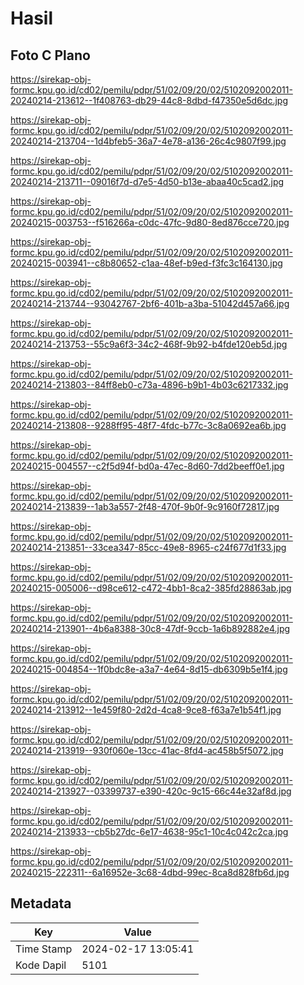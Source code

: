 # Hasil

## Foto C Plano

https://sirekap-obj-formc.kpu.go.id/cd02/pemilu/pdpr/51/02/09/20/02/5102092002011-20240214-213612--1f408763-db29-44c8-8dbd-f47350e5d6dc.jpg

https://sirekap-obj-formc.kpu.go.id/cd02/pemilu/pdpr/51/02/09/20/02/5102092002011-20240214-213704--1d4bfeb5-36a7-4e78-a136-26c4c9807f99.jpg

https://sirekap-obj-formc.kpu.go.id/cd02/pemilu/pdpr/51/02/09/20/02/5102092002011-20240214-213711--09016f7d-d7e5-4d50-b13e-abaa40c5cad2.jpg

https://sirekap-obj-formc.kpu.go.id/cd02/pemilu/pdpr/51/02/09/20/02/5102092002011-20240215-003753--f516266a-c0dc-47fc-9d80-8ed876cce720.jpg

https://sirekap-obj-formc.kpu.go.id/cd02/pemilu/pdpr/51/02/09/20/02/5102092002011-20240215-003941--c8b80652-c1aa-48ef-b9ed-f3fc3c164130.jpg

https://sirekap-obj-formc.kpu.go.id/cd02/pemilu/pdpr/51/02/09/20/02/5102092002011-20240214-213744--93042767-2bf6-401b-a3ba-51042d457a66.jpg

https://sirekap-obj-formc.kpu.go.id/cd02/pemilu/pdpr/51/02/09/20/02/5102092002011-20240214-213753--55c9a6f3-34c2-468f-9b92-b4fde120eb5d.jpg

https://sirekap-obj-formc.kpu.go.id/cd02/pemilu/pdpr/51/02/09/20/02/5102092002011-20240214-213803--84ff8eb0-c73a-4896-b9b1-4b03c6217332.jpg

https://sirekap-obj-formc.kpu.go.id/cd02/pemilu/pdpr/51/02/09/20/02/5102092002011-20240214-213808--9288ff95-48f7-4fdc-b77c-3c8a0692ea6b.jpg

https://sirekap-obj-formc.kpu.go.id/cd02/pemilu/pdpr/51/02/09/20/02/5102092002011-20240215-004557--c2f5d94f-bd0a-47ec-8d60-7dd2beeff0e1.jpg

https://sirekap-obj-formc.kpu.go.id/cd02/pemilu/pdpr/51/02/09/20/02/5102092002011-20240214-213839--1ab3a557-2f48-470f-9b0f-9c9160f72817.jpg

https://sirekap-obj-formc.kpu.go.id/cd02/pemilu/pdpr/51/02/09/20/02/5102092002011-20240214-213851--33cea347-85cc-49e8-8965-c24f677d1f33.jpg

https://sirekap-obj-formc.kpu.go.id/cd02/pemilu/pdpr/51/02/09/20/02/5102092002011-20240215-005006--d98ce612-c472-4bb1-8ca2-385fd28863ab.jpg

https://sirekap-obj-formc.kpu.go.id/cd02/pemilu/pdpr/51/02/09/20/02/5102092002011-20240214-213901--4b6a8388-30c8-47df-9ccb-1a6b892882e4.jpg

https://sirekap-obj-formc.kpu.go.id/cd02/pemilu/pdpr/51/02/09/20/02/5102092002011-20240215-004854--1f0bdc8e-a3a7-4e64-8d15-db6309b5e1f4.jpg

https://sirekap-obj-formc.kpu.go.id/cd02/pemilu/pdpr/51/02/09/20/02/5102092002011-20240214-213912--1e459f80-2d2d-4ca8-9ce8-f63a7e1b54f1.jpg

https://sirekap-obj-formc.kpu.go.id/cd02/pemilu/pdpr/51/02/09/20/02/5102092002011-20240214-213919--930f060e-13cc-41ac-8fd4-ac458b5f5072.jpg

https://sirekap-obj-formc.kpu.go.id/cd02/pemilu/pdpr/51/02/09/20/02/5102092002011-20240214-213927--03399737-e390-420c-9c15-66c44e32af8d.jpg

https://sirekap-obj-formc.kpu.go.id/cd02/pemilu/pdpr/51/02/09/20/02/5102092002011-20240214-213933--cb5b27dc-6e17-4638-95c1-10c4c042c2ca.jpg

https://sirekap-obj-formc.kpu.go.id/cd02/pemilu/pdpr/51/02/09/20/02/5102092002011-20240215-222311--6a16952e-3c68-4dbd-99ec-8ca8d828fb6d.jpg


## Metadata

| Key        | Value               |
| ---------- | ------------------- |
| Time Stamp | 2024-02-17 13:05:41 |
| Kode Dapil | 5101                |



